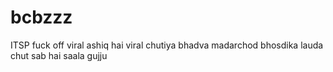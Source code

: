 # bcbzzz
ITSP
fuck off
viral ashiq hai
viral chutiya bhadva madarchod bhosdika lauda chut sab hai saala gujju
